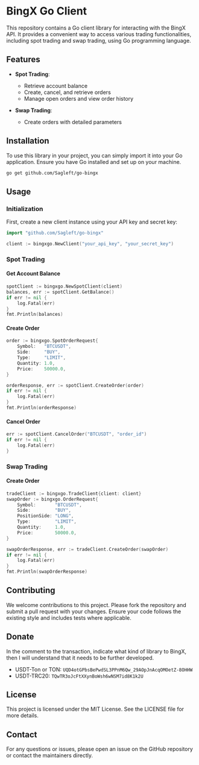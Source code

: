 # BingX Go Client

This repository contains a Go client library for interacting with the BingX API. It provides a convenient way to access various trading functionalities, including spot trading and swap trading, using Go programming language.

## Features

- **Spot Trading**: 
  - Retrieve account balance
  - Create, cancel, and retrieve orders
  - Manage open orders and view order history

- **Swap Trading**:
  - Create orders with detailed parameters

## Installation

To use this library in your project, you can simply import it into your Go application. Ensure you have Go installed and set up on your machine.

```bash
go get github.com/Sagleft/go-bingx
```

## Usage

### Initialization

First, create a new client instance using your API key and secret key:

```go
import "github.com/Sagleft/go-bingx"

client := bingxgo.NewClient("your_api_key", "your_secret_key")
```

### Spot Trading

#### Get Account Balance

```go
spotClient := bingxgo.NewSpotClient(client)
balances, err := spotClient.GetBalance()
if err != nil {
    log.Fatal(err)
}
fmt.Println(balances)
```

#### Create Order

```go
order := bingxgo.SpotOrderRequest{
    Symbol:   "BTCUSDT",
    Side:     "BUY",
    Type:     "LIMIT",
    Quantity: 1.0,
    Price:    50000.0,
}

orderResponse, err := spotClient.CreateOrder(order)
if err != nil {
    log.Fatal(err)
}
fmt.Println(orderResponse)
```

#### Cancel Order

```go
err := spotClient.CancelOrder("BTCUSDT", "order_id")
if err != nil {
    log.Fatal(err)
}
```

### Swap Trading

#### Create Order

```go
tradeClient := bingxgo.TradeClient{client: client}
swapOrder := bingxgo.OrderRequest{
    Symbol:       "BTCUSDT",
    Side:         "BUY",
    PositionSide: "LONG",
    Type:         "LIMIT",
    Quantity:     1.0,
    Price:        50000.0,
}

swapOrderResponse, err := tradeClient.CreateOrder(swapOrder)
if err != nil {
    log.Fatal(err)
}
fmt.Println(swapOrderResponse)
```

## Contributing

We welcome contributions to this project. Please fork the repository and submit a pull request with your changes. Ensure your code follows the existing style and includes tests where applicable.

## Donate

In the comment to the transaction, indicate what kind of library to BingX, then I will understand that it needs to be further developed.

* USDT-Ton or TON: `UQD4otGPbsBePwdSL3PPnM6Qw_29AOpJnAcqOMOetZ-8OHHW`
* USDT-TRC20: `TQwTR3oJcFtXXynBoWsh6wNSM7id8K1k2U`

## License

This project is licensed under the MIT License. See the LICENSE file for more details.

## Contact

For any questions or issues, please open an issue on the GitHub repository or contact the maintainers directly.
 